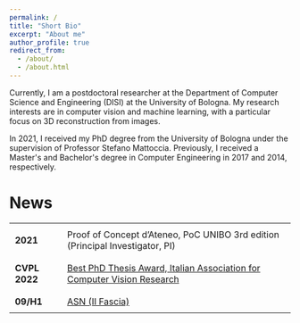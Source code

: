 ```yaml
---
permalink: /
title: "Short Bio"
excerpt: "About me"
author_profile: true
redirect_from: 
  - /about/
  - /about.html
---
```



Currently, I am a postdoctoral researcher at the Department of Computer Science and Engineering (DISI) at the University of Bologna. My research interests are in computer vision and machine learning, with a particular focus on 3D reconstruction from images.

In 2021, I received my PhD degree from the University of Bologna under the supervision of Professor Stefano Mattoccia. Previously, I received a Master's and Bachelor's degree in Computer Engineering in 2017 and 2014, respectively.

News
======

<style>
  table {
    border-collapse: collapse;
  }
  td {
    padding: 10px;
    border: none;
  }
</style>

<table>
  <tr>
    <td><strong>2021</strong></td>
    <td>Proof of Concept d’Ateneo, PoC UNIBO 3rd edition (Principal Investigator, PI)</td>
  </tr>
  <tr>
    <td><strong>CVPL 2022</strong></td>
    <td><a href="https://www.cvpl.it/en/awards/#miglior_tesi_dottorato">Best PhD Thesis Award, Italian Association for Computer Vision Research</a></td>
  </tr>
  <tr>
    <td><strong>09/H1</strong></td>
    <td><a href="https://asn21.cineca.it/pubblico/miur/esito/09%252FH1/2/4">ASN (II Fascia)</a></td>
  </tr>
</table>


